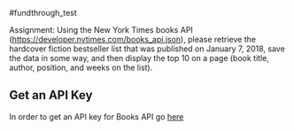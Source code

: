 #fundthrough_test

Assignment:
Using the New York Times books API (https://developer.nytimes.com/books_api.json), please retrieve the hardcover fiction bestseller list that was published on January 7, 2018, save the data in some way, and then display the top 10 on a page (book title, author, position, and weeks on the list).


## Get an API Key
In order to get an API key for Books API go [here](https://developer.nytimes.com/signup)


